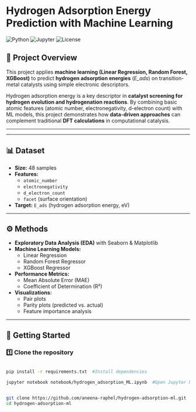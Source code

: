 # Hydrogen Adsorption Energy Prediction with Machine Learning

![Python](https://img.shields.io/badge/python-3.9+-blue.svg)
![Jupyter](https://img.shields.io/badge/jupyter-notebook-orange.svg)
![License](https://img.shields.io/badge/license-MIT-green.svg)

## 📌 Project Overview
This project applies **machine learning (Linear Regression, Random Forest, XGBoost)** to predict **hydrogen adsorption energies** (*E_ads*) on transition-metal catalysts using simple electronic descriptors.  

Hydrogen adsorption energy is a key descriptor in **catalyst screening for hydrogen evolution and hydrogenation reactions**. By combining basic atomic features (atomic number, electronegativity, d-electron count) with ML models, this project demonstrates how **data-driven approaches** can complement traditional **DFT calculations** in computational catalysis.

---


---

## 📊 Dataset
- **Size:** 48 samples  
- **Features:**
  - `atomic_number`  
  - `electronegativity`  
  - `d_electron_count`  
  - `facet` (surface orientation)  
- **Target:** `E_ads` (hydrogen adsorption energy, eV)

---

## ⚙️ Methods
- **Exploratory Data Analysis (EDA)** with Seaborn & Matplotlib  
- **Machine Learning Models:**
  - Linear Regression  
  - Random Forest Regressor  
  - XGBoost Regressor  
- **Performance Metrics:**
  - Mean Absolute Error (MAE)  
  - Coefficient of Determination (R²)  
- **Visualizations:**
  - Pair plots  
  - Parity plots (predicted vs. actual)  
  - Feature importance analysis  

---

## 🚀 Getting Started

### 1️⃣ Clone the repository
```bash

pip install -r requirements.txt  #Install dependencies

jupyter notebook notebook/hydrogen_adsorption_ML.ipynb  #Open Jupyter Notebook and run


git clone https://github.com/aneena-raphel/hydrogen-adsorption-ml.git
cd hydrogen-adsorption-ml
